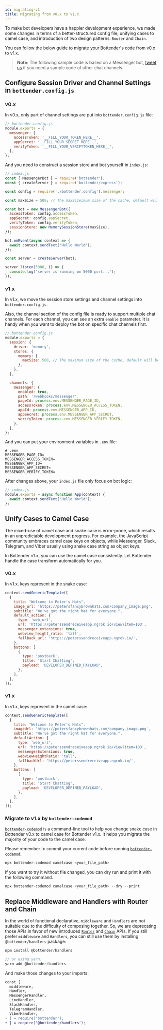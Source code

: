 ```yaml
---
id: migrating-v1
title: Migrating from v0.x to v1.x
---
```


To make bot developers have a happier development experience, we made some changes in terms of a better-structured config file, unifying cases to camel case, and introduction of two design patterns: `Router` and `Chain`.

You can follow the below guide to migrate your Bottender's code from v0.x to v1.x. 

> **Note:** The following sample code is based on a Messenger bot, [tweet us](https://twitter.com/bottenderjs) if you need a sample code of other chat channels.


## Configure Session Driver and Channel Settings in `bottender.config.js`


### v0.x
In v0.x, only part of channel settings are put into `bottender.config.js` file:

```js
// bottender.config.js
module.exports = {
  messenger: {
    accessToken: '__FILL_YOUR_TOKEN_HERE__',
    appSecret: '__FILL_YOUR_SECRET_HERE__',
    verifyToken: '__FILL_YOUR_VERIFYTOKEN_HERE__',
  },
};
```

And you need to construct a session store and bot yourself in `index.js`:

```js
// index.js
const { MessengerBot } = require('bottender');
const { createServer } = require('bottender/express');

const config = require('./bottender.config').messenger;

const maxSize = 500; // The maxSizeimum size of the cache, default will be 500.

const bot = new MessengerBot({
  accessToken: config.accessToken,
  appSecret: config.appSecret,
  verifyToken: config.verifyToken,
  sessionStore: new MemorySessionStore(maxSize),
});

bot.onEvent(async context => {
  await context.sendText('Hello World');
});

const server = createServer(bot);

server.listen(5000, () => {
  console.log('server is running on 5000 port...');
});
```

### v1.x

In v1.x, we move the session store settings and channel settings into `bottender.config.js`. 

Also, the channel section of the config file is ready to support multiple chat channels. For each channel, you can see an extra `enable` parameter. It is handy when you want to deploy the bot on specific chat channels first.

```js
// bottender.config.js
module.exports = {
  session: {
    driver: 'memory',
    stores: {
      memory: {
        maxSize: 500, // The maximum size of the cache, default will be 500.
      },
    },
  },

  channels: {
    messenger: {
      enabled: true,
      path: '/webhooks/messenger',
      pageId: process.env.MESSENGER_PAGE_ID,
      accessToken: process.env.MESSENGER_ACCESS_TOKEN,
      appId: process.env.MESSENGER_APP_ID,
      appSecret: process.env.MESSENGER_APP_SECRET,
      verifyToken: process.env.MESSENGER_VERIFY_TOKEN,
    },
  },
};
```

And you can put your environment variables in `.env` file:

```
# .env
MESSENGER_PAGE_ID=
MESSENGER_ACCESS_TOKEN=
MESSENGER_APP_ID=
MESSENGER_APP_SECRET=
MESSENGER_VERIFY_TOKEN=
```

After changes above, your `index.js` file only focus on bot logic:

```js
// index.js
module.exports = async function App(context) {
  await context.sendText('Hello World');
};
```

## Unify Cases to Camel Case

The mixed-use of camel case and snake case is error-prone, which results in an unpredictable development progress. For example, the JavaScript community embraces camel case keys on objects, while Messenger, Slack, Telegram, and Viber usually using snake case string as object keys. 

In Bottender v1.x, you can use the camel case consistently. Let Bottender handle the case transform automatically for you.


### v0.x
In v1.x, keys represent in the snake case:

```js
context.sendGenericTemplate([
  {
    title: "Welcome to Peter's Hats",
    image_url: 'https://petersfancybrownhats.com/company_image.png',
    subtitle: "We've got the right hat for everyone.",
    default_action: {
      type: 'web_url',
      url: 'https://peterssendreceiveapp.ngrok.io/view?item=103',
      messenger_extensions: true,
      webview_height_ratio: 'tall',
      fallback_url: 'https://peterssendreceiveapp.ngrok.io/',
    },
    buttons: [
      {
        type: 'postback',
        title: 'Start Chatting',
        payload: 'DEVELOPER_DEFINED_PAYLOAD',
      },
    ],
  },
]);
```
### v1.x
In v1.x, keys represent in the camel case:

```js
context.sendGenericTemplate([
  {
    title: "Welcome to Peter's Hats",
    imageUrl: 'https://petersfancybrownhats.com/company_image.png',
    subtitle: "We've got the right hat for everyone.",
    defaultAction: {
      type: 'web_url',
      url: 'https://peterssendreceiveapp.ngrok.io/view?item=103',
      messengerExtensions: true,
      webviewHeightRatio: 'tall',
      fallbackUrl: 'https://peterssendreceiveapp.ngrok.io/',
    },
    buttons: [
      {
        type: 'postback',
        title: 'Start Chatting',
        payload: 'DEVELOPER_DEFINED_PAYLOAD',
      },
    ],
  },
]);
```


### Migrate to v1.x by `bottender-codemod`

[`bottender-codemod`](https://github.com/bottenderjs/bottender-codemod) is a command-line tool to help you change snake case in Bottender v0.x to camel case for Bottender v1.x. It helps you migrate the majority of your code to the camel case. 

Please remember to commit your current code before running [`bottender-codemod`](https://github.com/bottenderjs/bottender-codemod).


```js
npx bottender-codemod camelcase <your_file_path>
```

If you want to try it without file changed, you can dry run and print it with the following command.


```js
npx bottender-codemod camelcase <your_file_path> --dry --print
```

## Replace Middleware and Handlers with Router and Chain

In the world of functional declarative, `middleware` and `Handlers` are not suitable due to the difficulty of composing together. So, we are deprecating those APIs in favor of new introduced [`Router`](./the-basics-routing.md) and [`Chain`](the-basics-chain.md) APIs. If you still prefer `middleware` and `Handlers`, you can still use them by installing `@bottender/handlers` package:

```js
npm install @bottender/handlers

// or using yarn:
yarn add @bottender/handlers
```

And make those changes to your imports:

```diff
const {
  middleware,
  Handler,
  MessengerHandler,
  LineHandler,
  SlackHandler,
  TelegramHandler,
  ViberHandler,
- } = require('bottender');
+ } = require('@bottender/handlers');
```

<!-- ## Change Log

You can find [v1 changelog here](TODO...........). -->

